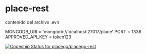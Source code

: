 # place-rest
contenido del archivo .evn

MONGODB_URI = 'mongodb://localhost:27017/place'
PORT = 1338
APPROVED_API_KEY = token123

[ ![Codeship Status for placego/placego-rest](https://codeship.com/projects/a8c4cb90-ceae-0133-492f-5ed74b30bb55/status?branch=master)](https://codeship.com/projects/141029)